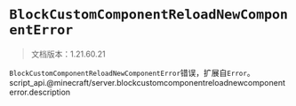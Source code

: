# `BlockCustomComponentReloadNewComponentError`

> 文档版本：1.21.60.21

`BlockCustomComponentReloadNewComponentError`错误，扩展自`Error`。script_api.@minecraft/server.blockcustomcomponentreloadnewcomponenterror.description
